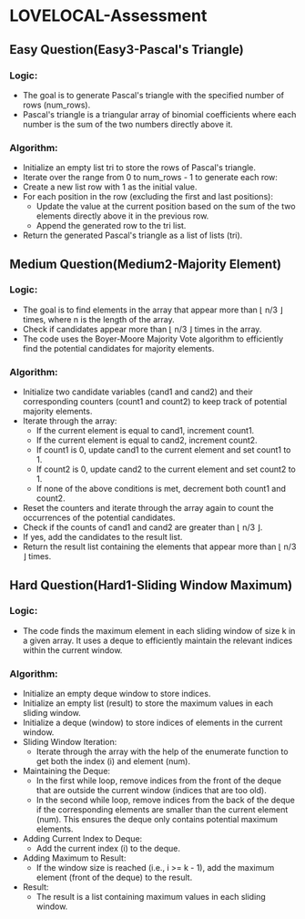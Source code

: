 # LOVELOCAL-Assessment

## Easy Question(Easy3-Pascal's Triangle)

### Logic:

* The goal is to generate Pascal's triangle with the specified number of rows (num_rows).
* Pascal's triangle is a triangular array of binomial coefficients where each number is the sum of the two numbers directly above it.

### Algorithm:

* Initialize an empty list tri to store the rows of Pascal's triangle.
* Iterate over the range from 0 to num_rows - 1 to generate each row:
* Create a new list row with 1 as the initial value.
* For each position in the row (excluding the first and last positions):
  * Update the value at the current position based on the sum of the two elements directly above it in the previous row.
  * Append the generated row to the tri list.
* Return the generated Pascal's triangle as a list of lists (tri).

## Medium Question(Medium2-Majority Element)

### Logic:

* The goal is to find elements in the array that appear more than ⌊ n/3 ⌋ times, where n is the length of the array.
* Check if candidates appear more than ⌊ n/3 ⌋ times in the array.
* The code uses the Boyer-Moore Majority Vote algorithm to efficiently find the potential candidates for majority elements.

### Algorithm:

* Initialize two candidate variables (cand1 and cand2) and their corresponding counters (count1 and count2) to keep track of potential majority elements.
* Iterate through the array:
  * If the current element is equal to cand1, increment count1.
  * If the current element is equal to cand2, increment count2.
  * If count1 is 0, update cand1 to the current element and set count1 to 1.
  * If count2 is 0, update cand2 to the current element and set count2 to 1.
  * If none of the above conditions is met, decrement both count1 and count2.
* Reset the counters and iterate through the array again to count the occurrences of the potential candidates.
* Check if the counts of cand1 and cand2 are greater than ⌊ n/3 ⌋.
* If yes, add the candidates to the result list.
* Return the result list containing the elements that appear more than ⌊ n/3 ⌋ times.

## Hard Question(Hard1-Sliding Window Maximum)

### Logic:

* The code finds the maximum element in each sliding window of size k in a given array. It uses a deque to efficiently maintain the relevant indices within the current window.

### Algorithm:

* Initialize an empty deque window to store indices.
* Initialize an empty list (result) to store the maximum values in each sliding window.
* Initialize a deque (window) to store indices of elements in the current window.
* Sliding Window Iteration:
   * Iterate through the array with the help of the enumerate function to get both the index (i) and element (num).
* Maintaining the Deque:
  * In the first while loop, remove indices from the front of the deque that are outside the current window (indices that are too old).
  * In the second while loop, remove indices from the back of the deque if the corresponding elements are smaller than the current element (num). This ensures the deque only contains potential maximum elements.
* Adding Current Index to Deque:
  * Add the current index (i) to the deque.
* Adding Maximum to Result:
  * If the window size is reached (i.e., i >= k - 1), add the maximum element (front of the deque) to the result.
* Result:
  * The result is a list containing maximum values in each sliding window.

